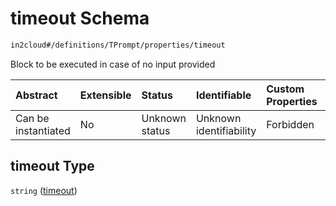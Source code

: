 # timeout Schema

```txt
in2cloud#/definitions/TPrompt/properties/timeout
```

Block to be executed in case of no input provided

| Abstract            | Extensible | Status         | Identifiable            | Custom Properties | Additional Properties | Access Restrictions | Defined In                                                                     |
| :------------------ | :--------- | :------------- | :---------------------- | :---------------- | :-------------------- | :------------------ | :----------------------------------------------------------------------------- |
| Can be instantiated | No         | Unknown status | Unknown identifiability | Forbidden         | Allowed               | none                | [TDSLRoot.schema.json*](../schema/TDSLRoot.schema.json "open original schema") |

## timeout Type

`string` ([timeout](tdslroot-definitions-tprompt-properties-timeout.md))
